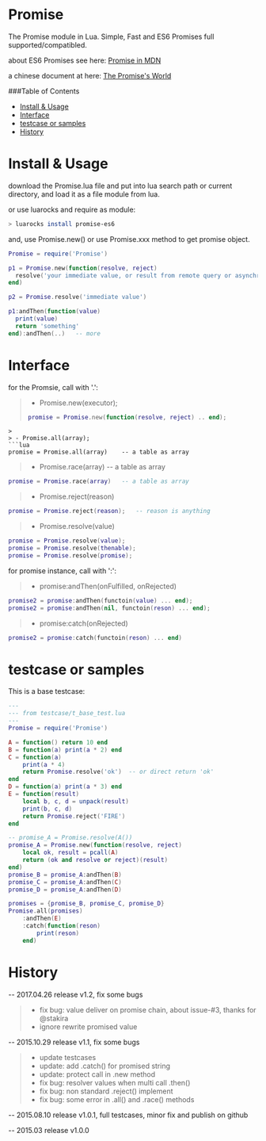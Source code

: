 # Promise
The Promise module in Lua. Simple, Fast and ES6 Promises full supported/compatibled.

about ES6 Promises see here: [Promise in MDN](https://developer.mozilla.org/en-US/docs/Web/JavaScript/Reference/Global_Objects/Promise)

a chinese document at here: [The Promise's World](http://blog.csdn.net/aimingoo/article/details/47401961)

###Table of Contents
* [Install &amp; Usage](#install--usage)
* [Interface](#interface)
* [testcase or samples](#testcase-or-samples)
* [History](#history)


# Install & Usage
download the Promise.lua file and put into lua search path or current directory, and load it as a file module from lua. 

or use luarocks and require as module:
```bash
> luarocks install promise-es6
```

and, use Promise.new() or use Promise.xxx method to get promise object.
```lua
Promise = require('Promise')

p1 = Promise.new(function(resolve, reject)
  resolve('your immediate value, or result from remote query or asynchronous call')
end)

p2 = Promise.resolve('immediate value')

p1:andThen(function(value)
  print(value)
  return 'something'
end):andThen(..)   -- more
```

# Interface

for the Promsie, call with '.':

> - Promise.new(executor);
> ```lua
> promise = Promise.new(function(resolve, reject) .. end);
> ```
```
>
> - Promise.all(array);
​```lua
promise = Promise.all(array)	-- a table as array
```
>
>- Promise.race(array)	-- a table as array
```lua
promise = Promise.race(array)	-- a table as array
```
>
>- Promise.reject(reason)
```lua
promise = Promise.reject(reason);	-- reason is anything
```
>
>- Promise.resolve(value)
```lua
promise = Promise.resolve(value);
promise = Promise.resolve(thenable);
promise = Promise.resolve(promise);
```

for promise instance, call with ':':
> - promise:andThen(onFulfilled, onRejected)
```lua
promise2 = promise:andThen(functoin(value) ... end);
promise2 = promise:andThen(nil, functoin(reson) ... end);
```
>
>- promise:catch(onRejected)
```lua
promise2 = promise:catch(functoin(reson) ... end)
```

# testcase or samples
This is a base testcase:
```lua
---
--- from testcase/t_base_test.lua
---
Promise = require('Promise')

A = function() return 10 end
B = function(a) print(a * 2) end
C = function(a)
	print(a * 4)
	return Promise.resolve('ok')  -- or direct return 'ok'
end
D = function(a) print(a * 3) end
E = function(result)
	local b, c, d = unpack(result)
	print(b, c, d)
	return Promise.reject('FIRE')
end

-- promise_A = Promise.resolve(A())
promise_A = Promise.new(function(resolve, reject)
	local ok, result = pcall(A)
	return (ok and resolve or reject)(result)
end)
promise_B = promise_A:andThen(B)
promise_C = promise_A:andThen(C)
promise_D = promise_A:andThen(D)

promises = {promise_B, promise_C, promise_D}
Promise.all(promises)
	:andThen(E)
	:catch(function(reson)
		print(reson)
	end)
```
# History
--	2017.04.26	release v1.2, fix some bugs

>	- fix bug: value deliver on promise chain, about issue-#3, thanks for @stakira
>	- ignore rewrite promised value

--	2015.10.29	release v1.1, fix some bugs

> 	- update testcases
> 	- update: add .catch() for promised string
> 	- update: protect call in .new method
> 	- fix bug: resolver values when multi call .then()
> 	- fix bug: non standard .reject() implement
> 	- fix bug: some error in .all() and .race() methods

--	2015.08.10	release v1.0.1, full testcases, minor fix and publish on github

--	2015.03		release v1.0.0
